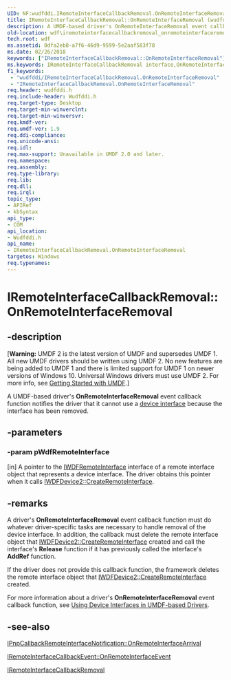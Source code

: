 ```yaml
---
UID: NF:wudfddi.IRemoteInterfaceCallbackRemoval.OnRemoteInterfaceRemoval
title: IRemoteInterfaceCallbackRemoval::OnRemoteInterfaceRemoval (wudfddi.h)
description: A UMDF-based driver's OnRemoteInterfaceRemoval event callback function notifies the driver that it cannot use a device interface because the interface has been removed.
old-location: wdf\iremoteinterfacecallbackremoval_onremoteinterfaceremoval.htm
tech.root: wdf
ms.assetid: 0dfa2eb8-a7f6-46d9-9599-5e2aaf583f78
ms.date: 02/26/2018
keywords: ["IRemoteInterfaceCallbackRemoval::OnRemoteInterfaceRemoval"]
ms.keywords: IRemoteInterfaceCallbackRemoval interface,OnRemoteInterfaceRemoval method, IRemoteInterfaceCallbackRemoval.OnRemoteInterfaceRemoval, IRemoteInterfaceCallbackRemoval::OnRemoteInterfaceRemoval, OnRemoteInterfaceRemoval, OnRemoteInterfaceRemoval method, OnRemoteInterfaceRemoval method,IRemoteInterfaceCallbackRemoval interface, UMDFIoTargetObjectRef_17c1557c-2046-4bea-8b7f-88fea7103155.xml, umdf.iremoteinterfacecallbackremoval_onremoteinterfaceremoval, wdf.iremoteinterfacecallbackremoval_onremoteinterfaceremoval, wudfddi/IRemoteInterfaceCallbackRemoval::OnRemoteInterfaceRemoval
f1_keywords:
 - "wudfddi/IRemoteInterfaceCallbackRemoval.OnRemoteInterfaceRemoval"
 - "IRemoteInterfaceCallbackRemoval.OnRemoteInterfaceRemoval"
req.header: wudfddi.h
req.include-header: Wudfddi.h
req.target-type: Desktop
req.target-min-winverclnt: 
req.target-min-winversvr: 
req.kmdf-ver: 
req.umdf-ver: 1.9
req.ddi-compliance: 
req.unicode-ansi: 
req.idl: 
req.max-support: Unavailable in UMDF 2.0 and later.
req.namespace: 
req.assembly: 
req.type-library: 
req.lib: 
req.dll: 
req.irql: 
topic_type:
- APIRef
- kbSyntax
api_type:
- COM
api_location:
- Wudfddi.h
api_name:
- IRemoteInterfaceCallbackRemoval.OnRemoteInterfaceRemoval
targetos: Windows
req.typenames: 
---
```


# IRemoteInterfaceCallbackRemoval::OnRemoteInterfaceRemoval


## -description


<p class="CCE_Message">[<b>Warning:</b> UMDF 2 is the latest version of UMDF and supersedes UMDF 1.  All new UMDF drivers should be written using UMDF 2.  No new features are being added to UMDF 1 and there is limited support for UMDF 1 on newer versions of Windows 10.  Universal Windows drivers must use UMDF 2.  For more info, see <a href="https://docs.microsoft.com/windows-hardware/drivers/wdf/getting-started-with-umdf-version-2">Getting Started with UMDF</a>.]

A UMDF-based driver's <b>OnRemoteInterfaceRemoval</b> event callback function notifies the driver that it cannot use a <a href="https://docs.microsoft.com/windows-hardware/drivers/wdf/using-device-interfaces-in-umdf-drivers">device interface</a> because the interface has been removed.


## -parameters




### -param pWdfRemoteInterface 
[in]
A pointer to the <a href="https://docs.microsoft.com/windows-hardware/drivers/ddi/wudfddi/nn-wudfddi-iwdfremoteinterface">IWDFRemoteInterface</a> interface of a remote interface object that represents a device interface. The driver obtains this pointer when it calls <a href="https://docs.microsoft.com/windows-hardware/drivers/ddi/wudfddi/nf-wudfddi-iwdfdevice2-createremoteinterface">IWDFDevice2::CreateRemoteInterface</a>.


## -remarks



A driver's <b>OnRemoteInterfaceRemoval</b> event callback function must do whatever driver-specific tasks are necessary to handle removal of the device interface. In addition, the callback must delete the remote interface object that <a href="https://docs.microsoft.com/windows-hardware/drivers/ddi/wudfddi/nf-wudfddi-iwdfdevice2-createremoteinterface">IWDFDevice2::CreateRemoteInterface</a> created and call the interface's <b>Release</b> function if it has previously called the interface's <b>AddRef</b> function.

If the driver does not provide this callback function, the framework deletes the remote interface object that <a href="https://docs.microsoft.com/windows-hardware/drivers/ddi/wudfddi/nf-wudfddi-iwdfdevice2-createremoteinterface">IWDFDevice2::CreateRemoteInterface</a> created. 

For more information about a driver's <b>OnRemoteInterfaceRemoval</b> event callback function, see <a href="https://docs.microsoft.com/windows-hardware/drivers/wdf/using-device-interfaces-in-umdf-drivers">Using Device Interfaces in UMDF-based Drivers</a>.




## -see-also




<a href="https://docs.microsoft.com/windows-hardware/drivers/ddi/wudfddi/nf-wudfddi-ipnpcallbackremoteinterfacenotification-onremoteinterfacearrival">IPnpCallbackRemoteInterfaceNotification::OnRemoteInterfaceArrival</a>



<a href="https://docs.microsoft.com/windows-hardware/drivers/ddi/wudfddi/nf-wudfddi-iremoteinterfacecallbackevent-onremoteinterfaceevent">IRemoteInterfaceCallbackEvent::OnRemoteInterfaceEvent</a>



<a href="https://docs.microsoft.com/windows-hardware/drivers/ddi/wudfddi/nn-wudfddi-iremoteinterfacecallbackremoval">IRemoteInterfaceCallbackRemoval</a>
 

 

